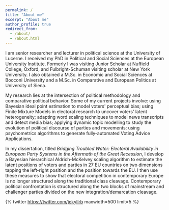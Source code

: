 ```yaml
---
permalink: /
title: "About me"
excerpt: "About me"
author_profile: true
redirect_from:
  - /about/
  - /about.html
---
```


I am senior researcher and lecturer in political science at the University of Lucerne. I received my PhD in Political and Social Sciences at the European University Institute. Formerly I was visiting Junior Scholar at Nuffield College, Oxford, and Fulbright-Schuman visiting scholar at New York University. I also obtained a M.Sc. in Economic and Social Sciences at Bocconi University and a M.Sc. in Comparative and European Politics at University of Siena.

My research lies at the intersection of political methodology and comparative political behavior. Some of my current projects involve: using Bayesian ideal point estimation to model voters' perceptual bias; using Finite Mixture Models in electoral research to uncover voters' latent heterogeneity; adapting word scaling techniques to model news transcripts and detect media bias; applying dynamic topic modelling to study the evolution of political discourse of parties and movements; using psychometrics algorithms to generate fully-automated Voting Advice Applications.

In my dissertation, titled *Bridging Troubled Water: Electoral Availability in European Party Systems in the Aftermath of the Great Recession*, I develop a Bayesian hierarchical Aldrich-McKelvey scaling algorithm to estimate the latent positions of voters and parties in 27 EU countries on two dimensions tapping the left-right position and the position towards the EU. I then use these measures to show that electoral competition in contemporary Europe is no longer structured along the traditional class cleavage. Contemporary political confrontation is structured along the two blocks of mainstream and challenger parties divided on the new integration/demarcation cleavage.

{% twitter https://twitter.com/jekyllrb maxwidth=500 limit=5 %}
